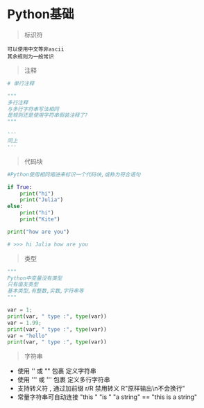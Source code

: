 # Python基础

> 标识符

    可以使用中文等非ascii  
    其余规则为一般常识


> 注释
```python
# 单行注释

"""
多行注释
与多行字符串写法相同
是规则还是使用字符串假装注释了?
"""

'''
同上
'''

```

> 代码块
```python
#Python使用相同缩进来标识一个代码块,或称为符合语句

if True:
    print("hi")
    print("Julia")
else:
    print("hi")
    print("Kite")

print("how are you")

# >>> hi Julia how are you
```

> 类型
```python
"""
Python中变量没有类型
只有值友类型
基本类型,有整数,实数,字符串等
"""

var = 1;
print(var, " type :", type(var))
var = 1.99;
print(var, " type :", type(var))
var = "hello"
print(var, " type :", type(var))

```

> 字符串
* 使用 '' 或 "" 包裹 定义字符串
* 使用 ''' 或 ''' 包裹 定义多行字符串
* 支持转义符 \, 通过加前缀 r/R 禁用转义 R"原样输出\n不会换行"
* 常量字符串可自动连接 "this " "is " "a string" == "this is a string"
